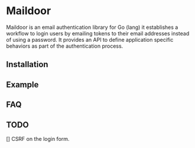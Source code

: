 # Maildoor

Maildoor is an email authentication library for Go (lang) it establishes a workflow to login users by emailing tokens to their email addresses instead of using a password. It provides an API to define application specific behaviors as part of the authentication process.

## Installation

## Example

## FAQ

## TODO

[] CSRF on the login form. 

